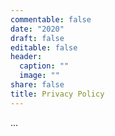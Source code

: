 ```yaml
---
commentable: false
date: "2020"
draft: false
editable: false
header:
  caption: ""
  image: ""
share: false
title: Privacy Policy
---
```


...
